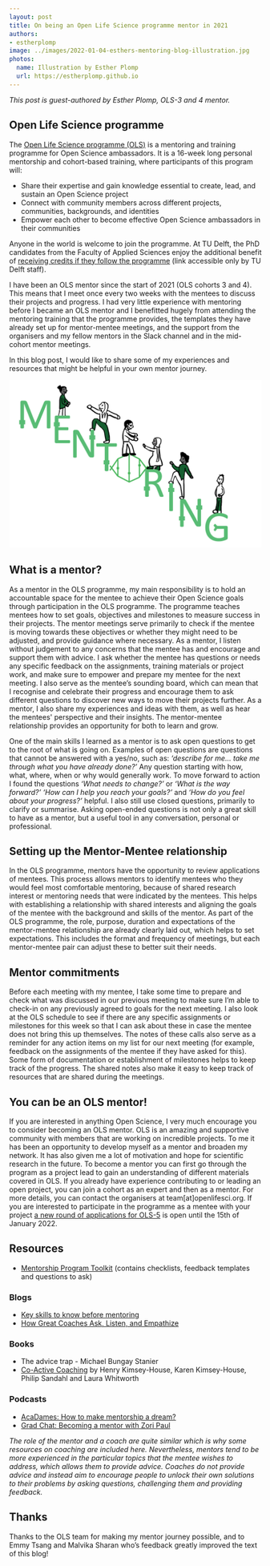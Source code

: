 ```yaml
---
layout: post
title: On being an Open Life Science programme mentor in 2021
authors:
- estherplomp
image: ../images/2022-01-04-esthers-mentoring-blog-illustration.jpg
photos:
  name: Illustration by Esther Plomp
  url: https://estherplomp.github.io
---
```


*This post is guest-authored by Esther Plomp, OLS-3 and 4 mentor.*

## Open Life Science programme
The [Open Life Science programme (OLS)](https://openlifesci.org) is a mentoring and training programme for Open Science ambassadors. It is a 16-week long personal mentorship and cohort-based training, where participants of this program will:

* Share their expertise and gain knowledge essential to create, lead, and sustain an Open Science project
* Connect with community members across different projects, communities, backgrounds, and identities
* Empower each other to become effective Open Science ambassadors in their communities

Anyone in the world is welcome to join the programme. At TU Delft, the PhD candidates from the Faculty of Applied Sciences enjoy the additional benefit of [receiving credits if they follow the programme](https://intranet.tudelft.nl/-/open-life-science-programme) (link accessible only by TU Delft staff).

I have been an OLS mentor since the start of 2021 (OLS cohorts 3 and 4). This means that I meet once every two weeks with the mentees to discuss their projects and progress. I had very little experience with mentoring before I became an OLS mentor and I benefitted hugely from attending the mentoring training that the programme provides, the templates they have already set up for mentor-mentee meetings, and the support from the organisers and my fellow mentors in the Slack channel and in the mid-cohort mentor meetings.

In this blog post, I would like to share some of my experiences and resources that might be helpful in your own mentor journey.

![The word mentoring in green caps with 6 people standing on the alphabets, the central O replaced by the OLS logo](https://github.com/open-life-science/open-life-science.github.io/blob/add-esther-mentoring-blog/images/2022-01-04-esthers-mentoring-blog-illustration.jpg?raw=true "a title")

## What is a mentor?

As a mentor in the OLS programme, my main responsibility is to hold an accountable space for the mentee to achieve their Open Science goals through participation in the OLS programme. The programme teaches mentees how to set goals, objectives and milestones to measure success in their projects. The mentor meetings serve primarily to check if the mentee is moving towards these objectives or whether they might need to be adjusted, and provide guidance where necessary. As a mentor, I listen without judgement to any concerns that the mentee has and encourage and support them with advice. I ask whether the mentee has questions or needs any specific feedback on the assignments, training materials or project work, and make sure to empower and prepare my mentee for the next meeting. I also serve as the mentee’s sounding board, which can mean that I recognise and celebrate their progress and encourage them to ask different questions to discover new ways to move their projects further. As a mentor, I also share my experiences and ideas with them, as well as hear the mentees' perspective and their insights. The mentor-mentee relationship provides an opportunity for both to learn and grow.

One of the main skills I learned as a mentor is to ask open questions to get to the root of what is going on. Examples of open questions are questions that cannot be answered with a yes/no, such as: *‘describe for me… take me through what you have already done?’* Any question starting with how, what, where, when or why would generally work. To move forward to action I found the questions *‘What needs to change?’* or *‘What is the way forward?’ ‘How can I help you reach your goals?’* and *‘How do you feel about your progress?’* helpful. I also still use closed questions, primarily to clarify or summarise. Asking open-ended questions is not only a great skill to have as a mentor, but a useful tool in any conversation, personal or professional.

## Setting up the Mentor-Mentee relationship

In the OLS programme, mentors have the opportunity to review applications of mentees. This process allows mentors to identify mentees who they would feel most comfortable mentoring, because of shared research interest or mentoring needs that were indicated by the mentees. This helps with establishing a relationship with shared interests and aligning the goals of the mentee with the background and skills of the mentor. As part of the OLS programme, the role, purpose, duration and expectations of the mentor-mentee relationship are already clearly laid out, which helps to set expectations. This includes the format and frequency of meetings, but each mentor-mentee pair can adjust these to better suit their needs.

## Mentor commitments

Before each meeting with my mentee, I take some time to prepare and check what was discussed in our previous meeting to make sure I’m able to check-in on any previously agreed to goals for the next meeting. I also look at the OLS schedule to see if there are any specific assignments or milestones for this week so that I can ask about these in case the mentee does not bring this up themselves. The notes of these calls also serve as a reminder for any action items on my list for our next meeting (for example, feedback on the assignments of the mentee if they have asked for this). Some form of documentation or establishment of milestones helps to keep track of the progress. The shared notes also make it easy to keep track of resources that are shared during the meetings.

## You can be an OLS mentor!
If you are interested in anything Open Science, I very much encourage you to consider becoming an OLS mentor. OLS is an amazing and supportive community with members that are working on incredible projects. To me it has been an opportunity to develop myself as a mentor and broaden my network. It has also given me a lot of motivation and hope for scientific research in the future. To become a mentor you can first go through the program as a project lead to gain an understanding of different materials covered in OLS. If you already have experience contributing to or leading an open project, you can join a cohort as an expert and then as a mentor. For more details, you can contact the organisers at team[at]openlifesci.org. If you are interested to participate in the programme as a mentee with your project [a new round of applications for OLS-5](https://openlifesci.org/ols-5) is open until the 15th of January 2022.

## Resources
* [Mentorship Program Toolkit](https://studylib.net/doc/18667183/mentorship-program-toolkit) (contains checklists, feedback templates and questions to ask)

### Blogs
* [Key skills to know before mentoring](https://www.software.ac.uk/blog/2020-10-09-key-skills-know-mentoring)
* [How Great Coaches Ask, Listen, and Empathize](https://hbr.org/2015/02/how-great-coaches-ask-listen-and-empathize)

### Books
* The advice trap - Michael Bungay Stanier
* [Co-Active Coaching](https://coactive.com/resources/coactive-coaching-4th-edition/) by Henry Kimsey-House, Karen Kimsey-House, Philip Sandahl and Laura Whitworth

### Podcasts
* [AcaDames: How to make mentorship a dream?](https://open.spotify.com/episode/6xYhajss6MDr7Bheo8I1or?si=7xqqMOKmSP2jEhp7X63AYA)
* [Grad Chat: Becoming a mentor with Zori Paul](https://open.spotify.com/episode/3ksY11jJzI5anNlfCaIcGS?si=27be1d7cd1b749c8)

*The role of the mentor and a coach are quite similar which is why some resources on coaching are included here. Nevertheless, mentors tend to be more experienced in the particular topics that the mentee wishes to address, which allows them to provide advice. Coaches do not provide advice and instead aim to encourage people to unlock their own solutions to their problems by asking questions, challenging them and providing feedback.*

## Thanks
Thanks to the OLS team for making my mentor journey possible, and to Emmy Tsang and Malvika Sharan who’s feedback greatly improved the text of this blog!
